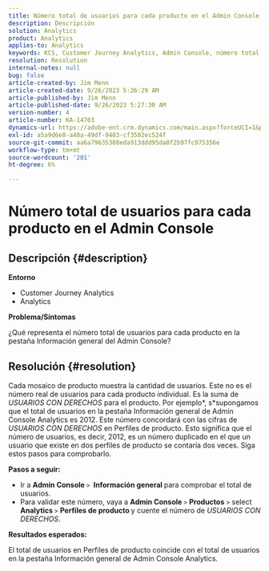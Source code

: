 ```yaml
---
title: Número total de usuarios para cada producto en el Admin Console
description: Descripción
solution: Analytics
product: Analytics
applies-to: Analytics
keywords: KCS, Customer Journey Analytics, Admin Console, número total de usuarios, producto, Adobe Analytics
resolution: Resolution
internal-notes: null
bug: false
article-created-by: Jim Menn
article-created-date: 9/26/2023 5:26:29 AM
article-published-by: Jim Menn
article-published-date: 9/26/2023 5:27:30 AM
version-number: 4
article-number: KA-14703
dynamics-url: https://adobe-ent.crm.dynamics.com/main.aspx?forceUCI=1&pagetype=entityrecord&etn=knowledgearticle&id=e8578c3b-2d5c-ee11-be6f-6045bd006268
exl-id: a5a9d6e8-a40a-49df-9403-cf3502ec524f
source-git-commit: aa6a79635380eda913ddd95da0f2b97fc975356e
workflow-type: tm+mt
source-wordcount: '201'
ht-degree: 6%

---
```


# Número total de usuarios para cada producto en el Admin Console

## Descripción {#description}


<b>Entorno</b>

- Customer Journey Analytics
- Analytics




<b>Problema/Síntomas</b>

¿Qué representa el número total de usuarios para cada producto en la pestaña Información general del Admin Console?




## Resolución {#resolution}


Cada mosaico de producto muestra la cantidad de usuarios. Este no es el número real de usuarios para cada producto individual. Es la suma de *USUARIOS CON DERECHOS* para el producto. Por ejemplo*, s*supongamos que el total de usuarios en la pestaña Información general de Admin Console Analytics es 2012. Este número concordará con las cifras de *USUARIOS CON DERECHOS* en Perfiles de producto. Esto significa que el número de usuarios, es decir, 2012, es un número duplicado en el que un usuario que existe en dos perfiles de producto se contaría dos veces. Siga estos pasos para comprobarlo.

<b>Pasos a seguir:</b>

- Ir a <b>Admin Console </b>`>` <b> Información general </b>para comprobar el total de usuarios.
- Para validar este número, vaya a <b>Admin Console </b>`>`  <b>Productos</b> `>`  select <b>Analytics </b>`>`  <b>Perfiles de producto </b>y cuente el número de *USUARIOS CON DERECHOS*.




<b>Resultados esperados:</b>

El total de usuarios en Perfiles de producto coincide con el total de usuarios en la pestaña Información general de Admin Console Analytics.
